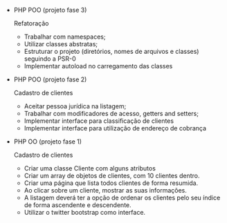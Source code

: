 - PHP POO (projeto fase 3)

	Refatoração

	- Trabalhar com namespaces;
	- Utilizar classes abstratas;
	- Estruturar o projeto (diretórios, nomes de arquivos e classes) seguindo a PSR-0
	- Implementar autoload no carregamento das classes

- PHP POO (projeto fase 2)
	
	Cadastro de clientes

	- Aceitar pessoa jurídica na listagem;
	- Trabalhar com modificadores de acesso, getters and setters;
	- Implementar interface para classificação de clientes
	- Implementar interface para utilização de endereço de cobrança

- PHP OO (projeto fase 1)
	
	Cadastro de clientes
	
	- Criar uma classe Cliente com alguns atributos
	- Criar um array de objetos de clientes, com 10 clientes dentro.
	- Criar uma página que lista todos clientes de forma resumida.
	- Ao clicar sobre um cliente, mostrar as suas informações.
	- A listagem deverá ter a opção de ordenar os clientes pelo seu índice de forma ascendente e descendente.
	- Utilizar o twitter bootstrap como interface.

